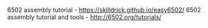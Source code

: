 6502 assembly tutorial - https://skilldrick.github.io/easy6502/
6502 assembly tutorial and tools  - http://6502.org/tutorials/
